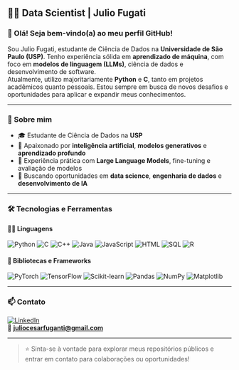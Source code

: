 ## 👨‍💻 Data Scientist | Julio Fugati

### 👋 Olá! Seja bem-vindo(a) ao meu perfil GitHub!

Sou Julio Fugati, estudante de Ciência de Dados na **Universidade de São Paulo (USP)**. Tenho experiência sólida em **aprendizado de máquina**, com foco em **modelos de linguagem (LLMs)**, ciência de dados e desenvolvimento de software.  
Atualmente, utilizo majoritariamente **Python** e **C**, tanto em projetos acadêmicos quanto pessoais. Estou sempre em busca de novos desafios e oportunidades para aplicar e expandir meus conhecimentos.

---

### 🧠 Sobre mim

- 🎓 Estudante de Ciência de Dados na **USP**
- 🤖 Apaixonado por **inteligência artificial**, **modelos generativos** e **aprendizado profundo**
- 🧪 Experiência prática com **Large Language Models**, fine-tuning e avaliação de modelos
- 🚀 Buscando oportunidades em **data science**, **engenharia de dados** e **desenvolvimento de IA**

---

### 🛠️ Tecnologias e Ferramentas

#### 🧑‍💻 Linguagens
![Python](https://img.shields.io/badge/Python-3776AB?style=for-the-badge&logo=python&logoColor=white)
![C](https://img.shields.io/badge/C-00599C?style=for-the-badge&logo=c&logoColor=white)
![C++](https://img.shields.io/badge/C++-00599C?style=for-the-badge&logo=c%2B%2B&logoColor=white)
![Java](https://img.shields.io/badge/Java-ED8B00?style=for-the-badge&logo=java&logoColor=white)
![JavaScript](https://img.shields.io/badge/JavaScript-F7DF1E?style=for-the-badge&logo=javascript&logoColor=black)
![HTML](https://img.shields.io/badge/HTML-E34F26?style=for-the-badge&logo=html5&logoColor=white)
![SQL](https://img.shields.io/badge/SQL-4479A1?style=for-the-badge&logo=postgresql&logoColor=white)
![R](https://img.shields.io/badge/R-276DC3?style=for-the-badge&logo=r&logoColor=white)

#### 🔬 Bibliotecas e Frameworks
![PyTorch](https://img.shields.io/badge/PyTorch-EE4C2C?style=for-the-badge&logo=pytorch&logoColor=white)
![TensorFlow](https://img.shields.io/badge/TensorFlow-FF6F00?style=for-the-badge&logo=tensorflow&logoColor=white)
![Scikit-learn](https://img.shields.io/badge/Scikit--Learn-F7931E?style=for-the-badge&logo=scikit-learn&logoColor=white)
![Pandas](https://img.shields.io/badge/Pandas-150458?style=for-the-badge&logo=pandas&logoColor=white)
![NumPy](https://img.shields.io/badge/NumPy-013243?style=for-the-badge&logo=numpy&logoColor=white)
![Matplotlib](https://img.shields.io/badge/Matplotlib-11557C?style=for-the-badge&logo=matplotlib&logoColor=white)

---

### 📫 Contato

[![LinkedIn](https://img.shields.io/badge/LinkedIn-blue?style=for-the-badge&logo=linkedin)](https://www.linkedin.com/in/seu-perfil)  
📧 **juliocesarfuganti@gmail.com**

---

> ⭐️ Sinta-se à vontade para explorar meus repositórios públicos e entrar em contato para colaborações ou oportunidades! 
